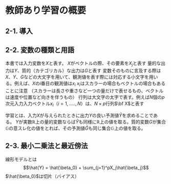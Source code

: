 # 教師あり学習の概要

## 2-1. 導入

## 2-2. 変数の種類と用語
本書では入力変数を$X$と表す。
$X$がベクトルの際、その要素を$X_j$と表す
量的な出力は$Y$、質的（カテゴリカル）な出力は$G$と表す
変数そのものに言及する際は$X$、$Y$、$G$などの大文字を用いて、観測値を表す際には対応する小文字を用いる。例えば、$X$の$i$番目の観測値は$x_i$
$x_i$はスカラーの場合もベクトルの場合もあることに注意
（スカラーは長さや重さなど一つの量だけで表せるもの、ベクトルは速度や位置など向きを伴うもの）
行列は大文字の太字で表す。例えば$N$個の$p$次元入力入力ベクトル$x_i$（$i = 1,....., N$）は、$N\times p$行列$\bf X$と表す

学習とは、入力$X$が与えられたときに出力$Y$の良い予測値$\hat{Y}$を求めることである。
$Y$が実数$\mathbb{R}$上の量的変数ならば$\hat{Y}$も同様に$\mathbb{R}$上の値を取る。質的変数$G$が集合$\mathbb{G}$の意スレ化の値をとれば、その予測値$\hat{G}$も同じ集合$\mathbb{G}$上の値を取る。

## 2-3. 最小二乗法と最近傍法

線形モデルとは
$$\hat{Y} = \hat{\beta_0} + \sum_{j=1}^pX_j\hat{\beta_j}$$
$\hat{\beta_0}$は切片（バイアス）

